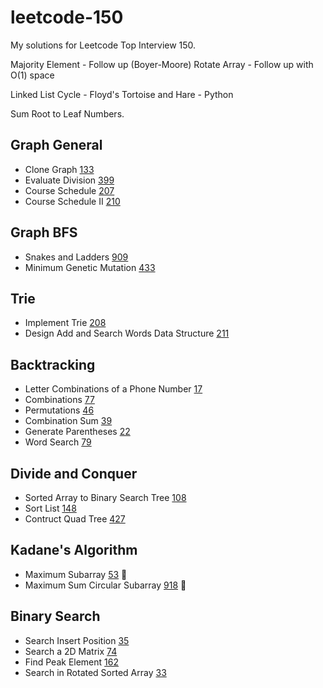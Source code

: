 # leetcode-150

My solutions for Leetcode Top Interview 150.

Majority Element - Follow up (Boyer-Moore)
Rotate Array - Follow up with O(1) space

Linked List Cycle - Floyd's Tortoise and Hare - Python

Sum Root to Leaf Numbers.

## Graph General

- Clone Graph [133](./clone-graph-133.py)
- Evaluate Division [399](./evaluate-division-399.py)
- Course Schedule [207](./course-schedule-207.py)
- Course Schedule II [210](./course-schedule-ii-210.py)

## Graph BFS

- Snakes and Ladders [909](./snakes-and-ladders-909.py)
- Minimum Genetic Mutation [433](./minimum-genetic-mutation-433.py)

## Trie

- Implement Trie [208](./implement-trie-208.py)
- Design Add and Search Words Data Structure [211](./word-dictionary-211.py)

## Backtracking

- Letter Combinations of a Phone Number [17](./letter-combinations-17.py)
- Combinations [77](./combinations-77.py)
- Permutations [46](./permutations-46.py)
- Combination Sum [39](./combination-sum-39.py)
- Generate Parentheses [22](./generate-parenthese-22.py)
- Word Search [79](./word-search-79.py)

## Divide and Conquer

- Sorted Array to Binary Search Tree [108](./sorted-array-to-binary-search-tree-108.py)
- Sort List [148](./sort-list-148.py)
- Contruct Quad Tree [427](./contruct-quad-tree-427.py)

## Kadane's Algorithm

- Maximum Subarray [53](./maximum-subarray-53.py) 🎋
- Maximum Sum Circular Subarray [918](./maximum-sum-circular-subarray-918.py) 🎋

## Binary Search

- Search Insert Position [35](./search-insert-position-35.py)
- Search a 2D Matrix [74](./search-a-2d-matrix-74.py)
- Find Peak Element [162](./find-peak-element-162.py)
- Search in Rotated Sorted Array [33](./search-in-rotated-sorted-array-33.py)
